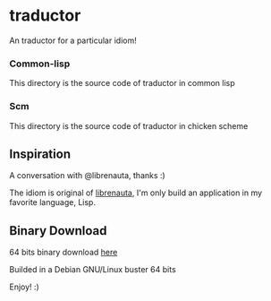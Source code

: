 # traductor
An traductor for a particular idiom!

### Common-lisp

This directory is the source code of traductor in common lisp

### Scm

This directory is the source code of traductor in chicken scheme

## Inspiration
A conversation with @librenauta, thanks :)

The idiom is original of [librenauta](https://github.com/librenauta), I'm only build an application in my favorite language, Lisp.

## Binary Download

64 bits binary download [here](https://github.com/innaky/traductor/raw/master/scm/trd.tar.gz)

Builded in a Debian GNU/Linux buster 64 bits

Enjoy! :)
